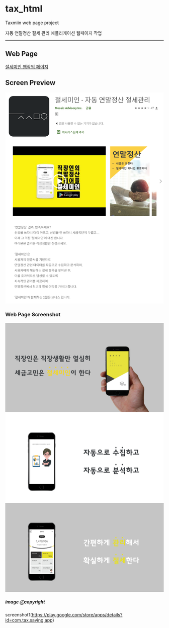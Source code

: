 # tax_html
Taxmiin web page project

자동 연말정산 절세 관리 애플리케이션 웹페이지 작업
***

## Web Page
[절세미인 웹작업 페이지](./index.html)

## Screen Preview
![screenshot1](./images/readme_1.png)

### Web Page Screenshot
![screenshot2](./images/page1.png)
![screenshot3](./images/page2.png)
![screenshot4](./images/page3.png)





##### image ⓒcopyright
screenshot1(https://play.google.com/store/apps/details?id=com.tax.saving.app)
